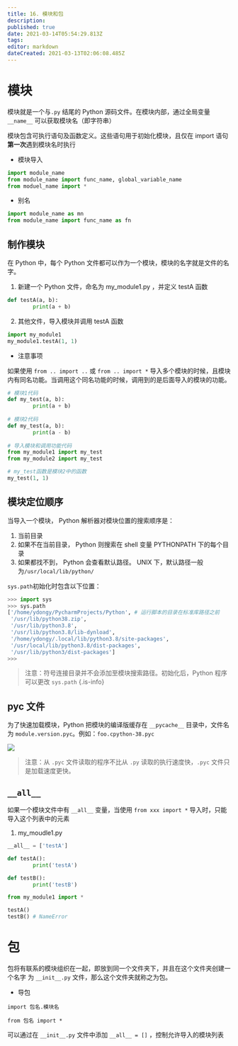 ```yaml
---
title: 16. 模块和包
description: 
published: true
date: 2021-03-14T05:54:29.813Z
tags: 
editor: markdown
dateCreated: 2021-03-13T02:06:08.485Z
---
```


# 模块

模块就是一个与`.py` 结尾的 Python 源码文件。在模块内部，通过全局变量 `__name__` 可以获取模块名（即字符串）

模块包含可执行语句及函数定义。这些语句用于初始化模块，且仅在 import 语句**第一次**遇到模块名时执行

- 模块导入

```python
import module_name
from module_name import func_name, global_variable_name
from moduel_name import *
```

- 别名

```python
import module_name as mn
from module_name import func_name as fn
```

## 制作模块

在 Python 中，每个 Python ⽂件都可以作为⼀个模块，模块的名字就是⽂件的名字。


1. 新建⼀个 Python ⽂件，命名为 my_module1.py ，并定义 testA 函数

```python
def testA(a, b):
		print(a + b)
```

2. 其他文件，导入模块并调用 testA 函数

```python
import my_module1
my_module1.testA(1, 1)
```

- 注意事项

如果使⽤ `from .. import ..` 或 `from .. import *` 导⼊多个模块的时候，且模块内有同名功能。当调⽤这个同名功能的时候，调⽤到的是后⾯导⼊的模块的功能。

```python
# 模块1代码
def my_test(a, b):
		print(a + b)
    
# 模块2代码
def my_test(a, b):
		print(a - b)
    
# 导⼊模块和调⽤功能代码
from my_module1 import my_test
from my_module2 import my_test

# my_test函数是模块2中的函数
my_test(1, 1)
```

## 模块定位顺序

当导⼊⼀个模块， Python 解析器对模块位置的搜索顺序是：

1. 当前⽬录
2. 如果不在当前⽬录， Python 则搜索在 shell 变量 PYTHONPATH 下的每个⽬录
3. 如果都找不到， Python 会查看默认路径。 UNIX 下，默认路径⼀般为`/usr/local/lib/python/`

`sys.path`初始化时包含以下位置：

```python
>>> import sys
>>> sys.path
['/home/ydongy/PycharmProjects/Python', # 运行脚本的目录在标准库路径之前
 '/usr/lib/python38.zip', 
 '/usr/lib/python3.8', 
 '/usr/lib/python3.8/lib-dynload', 
 '/home/ydongy/.local/lib/python3.8/site-packages',
 '/usr/local/lib/python3.8/dist-packages', 
 '/usr/lib/python3/dist-packages']
>>>
```

> 注意：符号连接目录并不会添加至模块搜索路径。初始化后，Python 程序可以更改 `sys.path`
{.is-info}

## pyc 文件

为了快速加载模块，Python 把模块的编译版缓存在 `__pycache__` 目录中，文件名为 `module.version.pyc`。例如：`foo.cpython-38.pyc`

![](https://s3.dualstack.us-east-2.amazonaws.com/pythondotorg-assets/media/dev/peps/pep-3147/pep-3147-1.png)

> 注意：从 `.pyc` 文件读取的程序不比从 `.py` 读取的执行速度快，`.pyc` 文件只是加载速度更快。


## `__all__`

如果⼀个模块⽂件中有 `__all__` 变量，当使⽤ `from xxx import *` 导⼊时，只能导⼊这个列表中的元素

1. my_moudle1.py

```python
__all__ = ['testA']

def testA():
		print('testA')

def testB():
		print('testB')
```

```python
from my_module1 import *

testA()
testB() # NameError
```

# 包

包将有联系的模块组织在⼀起，即放到同⼀个⽂件夹下，并且在这个⽂件夹创建⼀个名字
为 `__init__.py` ⽂件，那么这个⽂件夹就称之为包。

- 导包

```
import 包名.模块名

from 包名 import *
```

可以通过在 `__init__.py` ⽂件中添加 `__all__ = []` ，控制允许导⼊的模块列表
